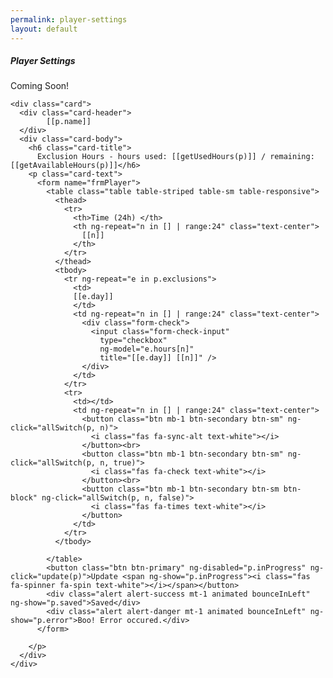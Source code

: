 ```yaml
---
permalink: player-settings
layout: default
---
```


<div ng-app="myApp" ng-controller="playerController">


<h5>Player Settings</h5>
<p>Coming Soon!</p>
<div class="row">

  <div class="col-12 mb-3" ng-repeat="p in players">

    <div class="card">
      <div class="card-header">
            [[p.name]]
      </div>
      <div class="card-body">
        <h6 class="card-title">
          Exclusion Hours - hours used: [[getUsedHours(p)]] / remaining: [[getAvailableHours(p)]]</h6>
        <p class="card-text">
          <form name="frmPlayer">
            <table class="table table-striped table-sm table-responsive">
              <thead>
                <tr>
                  <th>Time (24h) </th>
                  <th ng-repeat="n in [] | range:24" class="text-center">
                    [[n]]
                  </th>
                </tr>
              </thead>
              <tbody>
                <tr ng-repeat="e in p.exclusions">
                  <td>
                  [[e.day]]
                  </td>
                  <td ng-repeat="n in [] | range:24" class="text-center">
                    <div class="form-check">
                      <input class="form-check-input"
                        type="checkbox"
                        ng-model="e.hours[n]"
                        title="[[e.day]] [[n]]" />
                    </div>
                  </td>
                </tr>
                <tr>
                  <td></td>
                  <td ng-repeat="n in [] | range:24" class="text-center">
                    <button class="btn mb-1 btn-secondary btn-sm" ng-click="allSwitch(p, n)">
                      <i class="fas fa-sync-alt text-white"></i>
                    </button><br>
                    <button class="btn mb-1 btn-secondary btn-sm" ng-click="allSwitch(p, n, true)">
                      <i class="fas fa-check text-white"></i>
                    </button><br>
                    <button class="btn mb-1 btn-secondary btn-sm btn-block" ng-click="allSwitch(p, n, false)">
                      <i class="fas fa-times text-white"></i>
                    </button>
                  </td>
                </tr>
              </tbody>

            </table>
            <button class="btn btn-primary" ng-disabled="p.inProgress" ng-click="update(p)">Update <span ng-show="p.inProgress"><i class="fas fa-spinner fa-spin text-white"></i></span></button>
            <div class="alert alert-success mt-1 animated bounceInLeft" ng-show="p.saved">Saved</div>
            <div class="alert alert-danger mt-1 animated bounceInLeft" ng-show="p.error">Boo! Error occured.</div>
          </form>

        </p>
      </div>
    </div>

  </div>
</div>
</div>
